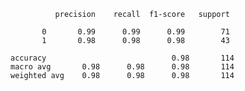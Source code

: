               precision    recall  f1-score   support

           0       0.99      0.99      0.99        71
           1       0.98      0.98      0.98        43

    accuracy                            0.98       114
    macro avg       0.98      0.98      0.98       114
    weighted avg    0.98      0.98      0.98       114
